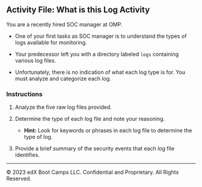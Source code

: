 ## Activity File: What is this Log Activity

You are a recently hired SOC manager at OMP.

- One of your first tasks as SOC manager is to understand the types of logs available for monitoring.

- Your predecessor left you with a directory labeled `logs` containing various log files.

- Unfortunately, there is no indication of what each log type is for. You must analyze and categorize each log.

### Instructions

1. Analyze the five raw log files provided.

2. Determine the type of each log file and note your reasoning.

    - **Hint:** Look for keywords or phrases in each log file to determine the type of log.

3. Provide a brief summary of the security events that each log file identifies.

---

© 2023 edX Boot Camps LLC. Confidential and Proprietary. All Rights Reserved.  